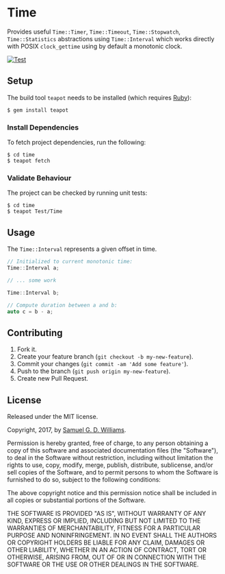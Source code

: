 # Time

Provides useful `Time::Timer`, `Time::Timeout`, `Time::Stopwatch`, `Time::Statistics` abstractions using `Time::Interval` which works directly with POSIX `clock_gettime` using by default a monotonic clock.

[![Test](https://github.com/kurocha/time/actions/workflows/test.yaml/badge.svg)](https://github.com/kurocha/time/actions/workflows/test.yaml)

## Setup

The build tool `teapot` needs to be installed (which requires [Ruby][2]):

	$ gem install teapot

[2]: http://www.ruby-lang.org/en/downloads/

### Install Dependencies

To fetch project dependencies, run the following:

	$ cd time
	$ teapot fetch

### Validate Behaviour

The project can be checked by running unit tests:

	$ cd time
	$ teapot Test/Time

## Usage

The `Time::Interval` represents a given offset in time.

```c++
// Initialized to current monotonic time:
Time::Interval a;

// ... some work

Time::Interval b;

// Compute duration between a and b:
auto c = b - a;
```

## Contributing

1. Fork it.
2. Create your feature branch (`git checkout -b my-new-feature`).
3. Commit your changes (`git commit -am 'Add some feature'`).
4. Push to the branch (`git push origin my-new-feature`).
5. Create new Pull Request.

## License

Released under the MIT license.

Copyright, 2017, by [Samuel G. D. Williams](http://www.codeotaku.com/samuel-williams).

Permission is hereby granted, free of charge, to any person obtaining a copy
of this software and associated documentation files (the "Software"), to deal
in the Software without restriction, including without limitation the rights
to use, copy, modify, merge, publish, distribute, sublicense, and/or sell
copies of the Software, and to permit persons to whom the Software is
furnished to do so, subject to the following conditions:

The above copyright notice and this permission notice shall be included in
all copies or substantial portions of the Software.

THE SOFTWARE IS PROVIDED "AS IS", WITHOUT WARRANTY OF ANY KIND, EXPRESS OR
IMPLIED, INCLUDING BUT NOT LIMITED TO THE WARRANTIES OF MERCHANTABILITY,
FITNESS FOR A PARTICULAR PURPOSE AND NONINFRINGEMENT. IN NO EVENT SHALL THE
AUTHORS OR COPYRIGHT HOLDERS BE LIABLE FOR ANY CLAIM, DAMAGES OR OTHER
LIABILITY, WHETHER IN AN ACTION OF CONTRACT, TORT OR OTHERWISE, ARISING FROM,
OUT OF OR IN CONNECTION WITH THE SOFTWARE OR THE USE OR OTHER DEALINGS IN
THE SOFTWARE.
